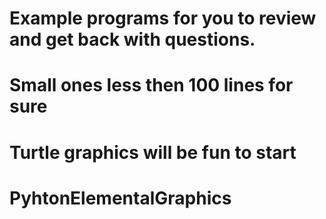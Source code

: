 # Example programs for you to review and get back with questions.
# Small ones less then 100 lines for sure
# Turtle graphics will be fun to start
# PyhtonElementalGraphics
